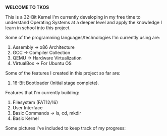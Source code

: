 **WELCOME TO TKOS**  


This is a 32-Bit Kernel I'm currently developing in my free time to understand Operating Systems at a deeper level and apply the knowledge I learn in school into this project.

Some of the programming languages/technologies I'm currently using are:  

1. Assembly -> x86 Architecture
2. GCC -> Compiler Collection
3. QEMU -> Hardware Virtualization
4. VirtualBox -> For Ubuntu OS


Some of the features I created in this project so far are:  
1. 16-Bit Bootloader (Initial stage complete).


Features that I'm currently building:
1. Filesystem (FAT12/16)
2. User Interface
3. Basic Commands -> ls, cd, mkdir
4. Basic Kernel


Some pictures I've included to keep track of my progress:  

